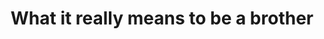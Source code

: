 ---
pid: ch852
title: What it really means to be a brother
location_transcription: LOVE Park
coordinates: "[-75.165404017304, 39.953980834028]"
zipcode: '19106'
gen_neighborhood: Center City
neighborhood: Society Hill,Old City
outside_phl: 
age: '31'
age_range: 30-39
instagram: 
image_file_name: ch_852.jpg
proposal_transcription: |-
  field of normal people

  philly = big city where people can actually have a life

  all the people are easy to //interact// with
topic: Brotherly Love,Person,Unity,Unknown
topic_summary: 0, 0, 0, 0, 0
type: Interactive,Sculpture Statue
keywords_other: 
credit: Gina & Nate
image_labels: 
twitter: 
facebook: 
permalink: "/monuments/ch852/"
layout: item-page
---
